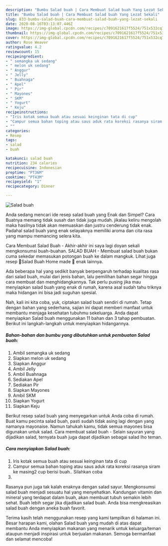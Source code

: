 ```yaml
---
description: "Bumbu Salad buah | Cara Membuat Salad buah Yang Lezat Sekali"
title: "Bumbu Salad buah | Cara Membuat Salad buah Yang Lezat Sekali"
slug: 833-bumbu-salad-buah-cara-membuat-salad-buah-yang-lezat-sekali
date: 2020-08-16T03:13:07.446Z
image: https://img-global.cpcdn.com/recipes/c7091621617f5524/751x532cq70/salad-buah-foto-resep-utama.jpg
thumbnail: https://img-global.cpcdn.com/recipes/c7091621617f5524/751x532cq70/salad-buah-foto-resep-utama.jpg
cover: https://img-global.cpcdn.com/recipes/c7091621617f5524/751x532cq70/salad-buah-foto-resep-utama.jpg
author: Rose Weaver
ratingvalue: 4.2
reviewcount: 15
recipeingredient:
- " semangka uk sedang"
- " melon uk sedang"
- " Anggur"
- " Jelly"
- " Buahnaga"
- " Apel"
- " Pir"
- " Mayones"
- " SKM"
- " Yogurt"
- " Keju"
recipeinstructions:
- "Iris kotak semua buah atau sesuai keinginan tata di cup"
- "Campur semua bahan toping atau saus aduk rata koreksi rasanya siram ke masing2 cup berisi buah.. Silahkan coba"
- ""
categories:
- Resep
tags:
- salad
- buah

katakunci: salad buah 
nutrition: 234 calories
recipecuisine: Indonesian
preptime: "PT36M"
cooktime: "PT43M"
recipeyield: "1"
recipecategory: Dinner

---
```



![Salad buah](https://img-global.cpcdn.com/recipes/c7091621617f5524/751x532cq70/salad-buah-foto-resep-utama.jpg)

Anda sedang mencari ide resep salad buah yang Enak dan Simpel? Cara Buatnya memang tidak susah dan tidak juga mudah. jikalau keliru mengolah maka hasilnya tidak akan memuaskan dan justru cenderung tidak enak. Padahal salad buah yang enak selayaknya memiliki aroma dan cita rasa yang mampu memancing selera kita.

Cara Membuat Salad Buah - Akhir-akhir ini saya lagi doyan sekali mengkonsumsi buah-buahan. SALAD BUAH - Membuat salad buah bukan cuma sekedar memasukan potongan buah ke dalam mangkuk. Lihat juga resep 🍓Salad Buah Home made 🍇 enak lainnya.

Ada beberapa hal yang sedikit banyak berpengaruh terhadap kualitas rasa dari salad buah, mulai dari jenis bahan, lalu pemilihan bahan segar hingga cara membuat dan menghidangkannya. Tak perlu pusing jika mau menyiapkan salad buah yang enak di rumah, karena asal sudah tahu triknya maka hidangan ini bisa jadi suguhan spesial.


Nah, kali ini kita coba, yuk, ciptakan salad buah sendiri di rumah. Tetap dengan bahan yang sederhana, sajian ini dapat memberi manfaat untuk membantu menjaga kesehatan tubuhmu sekeluarga. Anda dapat menyiapkan Salad buah menggunakan 11 bahan dan 3 tahap pembuatan. Berikut ini langkah-langkah untuk menyiapkan hidangannya.

<!--inarticleads1-->

##### Bahan-bahan dan bumbu yang dibutuhkan untuk pembuatan Salad buah:

1. Ambil  semangka uk sedang
1. Siapkan  melon uk sedang
1. Siapkan  Anggur
1. Ambil  Jelly
1. Ambil  Buahnaga
1. Sediakan  Apel
1. Sediakan  Pir
1. Siapkan  Mayones
1. Ambil  SKM
1. Siapkan  Yogurt
1. Siapkan  Keju


Berikut resep salad buah yang menyegarkan untuk Anda coba di rumah. Buat kamu pecinta salad buah, pasti sudah tidak asing lagi dengan yang namanya mayonaise. Namun tahukah kamu, tidak semua mayones bisa digunakan untuk salad. Cara membuat salad buah - Selain sayuran yang dijadikan salad, ternyata buah juga dapat dijadikan sebagai salad lho teman. 

<!--inarticleads2-->

##### Cara menyiapkan Salad buah:

1. Iris kotak semua buah atau sesuai keinginan tata di cup
1. Campur semua bahan toping atau saus aduk rata koreksi rasanya siram ke masing2 cup berisi buah.. Silahkan coba
1. 


Rasanya pun juga tak kalah enaknya dengan salad sayur. Mengkonsumsi salad buah menjadi sesuatu hal yang menyehatkan. Kandungan vitamin dan mineral yang terdapat dalam buah, akan membuat tubuh semakin lebih sehat. Buah lebih segar jika dijadikan salad buah. Anda bisa mengkreasikan salad buah dengan aneka buah favorit. 

Terima kasih telah menggunakan resep yang kami tampilkan di halaman ini. Besar harapan kami, olahan Salad buah yang mudah di atas dapat membantu Anda menyiapkan makanan yang menarik untuk keluarga/teman ataupun menjadi inspirasi untuk berjualan makanan. Semoga bermanfaat dan selamat mencoba!
